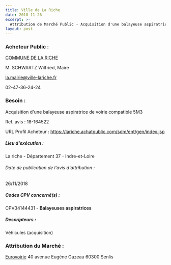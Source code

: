 ```yaml
---
title: Ville de La Riche
date: 2018-11-26
excerpt: >-
  Attribution de Marché Public - Acquisition d'une balayeuse aspiratrice de voirie compatible 5M3
layout: post
---
```


### Acheteur Public : 
<a href="/acheteur-33/siren-213701956"> COMMUNE DE LA RICHE</a><br/>

M. SCHWARTZ Wilfried, Maire

la.mairie@ville-lariche.fr

02-47-36-24-24

### Besoin :

Acquisition d'une balayeuse aspiratrice de voirie compatible 5M3

Ref. avis : 18-164522

URL Profil Acheteur : https://lariche.achatpublic.com/sdm/ent/gen/index.jsp

##### Lieu d'exécution :

La riche - Département 37 - Indre-et-Loire

###### Date de publication de l'avis d'attribution : 
26/11/2018

##### Codes CPV concerné(s) :
CPV34144431 - **Balayeuses aspiratrices** <br/>

##### Descripteurs :
Véhicules (acquisition) <br/>

### Attribution du Marché :
<a href="/entreprise-254/siren-312378870"> Eurovoirie</a>    40 avenue Eugène Gazeau 60300 Senlis <br/>
